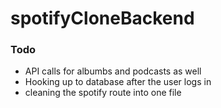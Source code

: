 # spotifyCloneBackend
### Todo ###
  - API calls for albumbs and podcasts as well
  - Hooking up to database after the user logs in
  - cleaning the spotify route into one file
